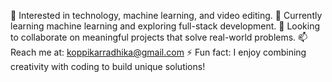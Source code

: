 👀 Interested in technology, machine learning, and video editing.
🌱 Currently learning machine learning and exploring full-stack development.
💞️ Looking to collaborate on meaningful projects that solve real-world problems.
📫 Reach me at: koppikarradhika@gmail.com
⚡ Fun fact: I enjoy combining creativity with coding to build unique solutions!
